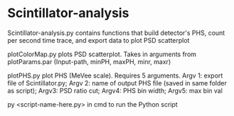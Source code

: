 # Scintillator-analysis
Scintillator-analysis.py contains functions that build detector's PHS, count per second time trace, and export data to plot PSD scatterplot

plotColorMap.py plots PSD scatterplot. Takes in arguments from plotParams.par (Input-path, minPH, maxPH, minr, maxr)

plotPHS.py plot PHS (MeVee scale). Requires 5 arguments. Argv 1: export file of Scintillator.py; Argv 2: name of output PHS file (saved in same folder as script); Argv3: PSD ratio cut; Argv4: PHS bin width; Argv5: max bin val

py <script-name-here.py> in cmd to run the Python script
